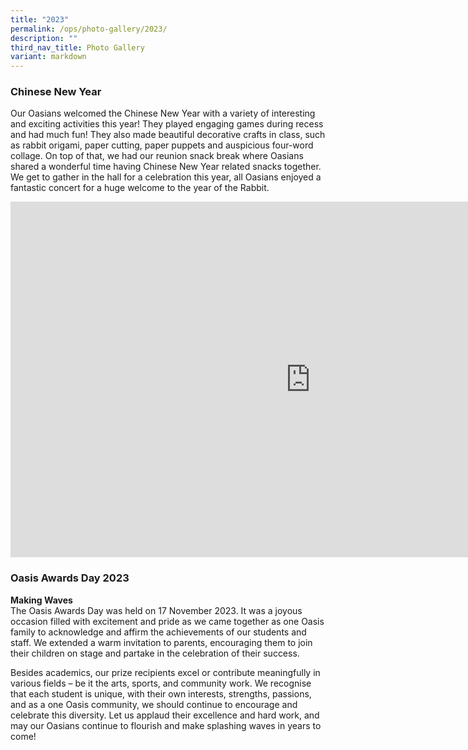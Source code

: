 ```yaml
---
title: "2023"
permalink: /ops/photo-gallery/2023/
description: ""
third_nav_title: Photo Gallery
variant: markdown
---
```

### Chinese New Year

Our Oasians welcomed the Chinese New Year with a variety of interesting and exciting activities this year! They played engaging games during recess and had much fun! They also made beautiful decorative crafts in class, such as rabbit origami, paper cutting, paper puppets and auspicious four-word collage. On top of that, we had our reunion snack break where Oasians shared a wonderful time having Chinese New Year related snacks together. We get to gather in the hall for a celebration this year, all Oasians enjoyed a fantastic concert for a huge welcome to the year of the Rabbit.

<iframe allowfullscreen="true" height="569" width="960" frameborder="0" src="https://docs.google.com/presentation/d/e/2PACX-1vS_czPtEpst-OIxYocq5i4sc5oTc2un0fTDiHGpnOeqU74cvWROxcsx0qYQUvqLQYxQJD6nE4ZriBB4/embed?start=true&amp;loop=true&amp;delayms=3000"></iframe>

### Oasis Awards Day 2023

**Making Waves**<br>
The Oasis Awards Day was held on 17 November 2023. It was a joyous occasion filled with excitement and pride as we came together as one Oasis family to acknowledge and affirm the achievements of our students and staff. We extended a warm invitation to parents, encouraging them to join their children on stage and partake in the celebration of their success.

Besides academics, our prize recipients excel or contribute meaningfully in various fields – be it the arts, sports, and community work. We recognise that each student is unique, with their own interests, strengths, passions, and as a one Oasis community, we should continue to encourage and celebrate this diversity. Let us applaud their excellence and hard work, and may our Oasians continue to flourish and make splashing waves in years to come!